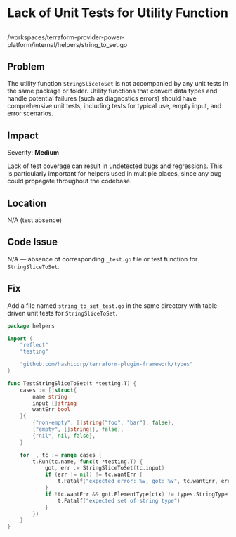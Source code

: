 # Lack of Unit Tests for Utility Function

##

/workspaces/terraform-provider-power-platform/internal/helpers/string_to_set.go

## Problem

The utility function `StringSliceToSet` is not accompanied by any unit tests in the same package or folder. Utility functions that convert data types and handle potential failures (such as diagnostics errors) should have comprehensive unit tests, including tests for typical use, empty input, and error scenarios.

## Impact

Severity: **Medium**

Lack of test coverage can result in undetected bugs and regressions. This is particularly important for helpers used in multiple places, since any bug could propagate throughout the codebase.

## Location

N/A (test absence)

## Code Issue

N/A — absence of corresponding `_test.go` file or test function for `StringSliceToSet`.

## Fix

Add a file named `string_to_set_test.go` in the same directory with table-driven unit tests for `StringSliceToSet`.

```go
package helpers

import (
    "reflect"
    "testing"

    "github.com/hashicorp/terraform-plugin-framework/types"
)

func TestStringSliceToSet(t *testing.T) {
    cases := []struct{
        name string
        input []string
        wantErr bool
    }{
        {"non-empty", []string{"foo", "bar"}, false},
        {"empty", []string{}, false},
        {"nil", nil, false},
    }

    for _, tc := range cases {
        t.Run(tc.name, func(t *testing.T) {
            got, err := StringSliceToSet(tc.input)
            if (err != nil) != tc.wantErr {
                t.Fatalf("expected error: %v, got: %v", tc.wantErr, err)
            }
            if !tc.wantErr && got.ElementType(ctx) != types.StringType {
                t.Fatalf("expected set of string type")
            }
        })
    }
}
```
